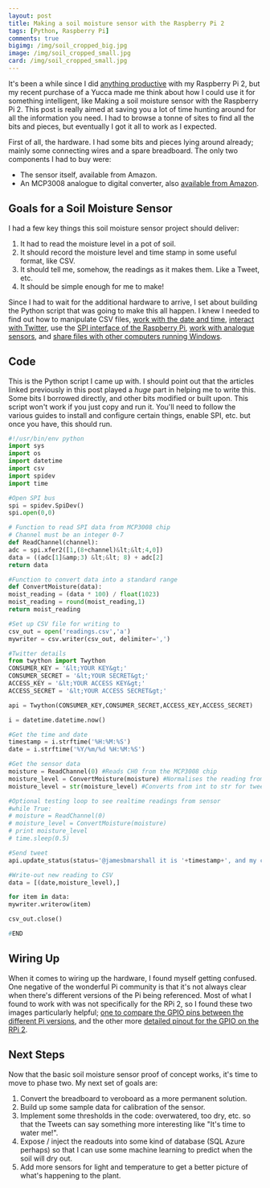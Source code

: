 ```yaml
---
layout: post
title: Making a soil moisture sensor with the Raspberry Pi 2
tags: [Python, Raspberry Pi]
comments: true
bigimg: /img/soil_cropped_big.jpg
image: /img/soil_cropped_small.jpg
card: /img/soil_cropped_small.jpg
---
```


It's been a while since I did <a href="http://www.jamesbmarshall.com/2015/04/python-4-bit-led-counter-on-raspberry-pi-2/">anything productive</a> with my Raspberry Pi 2, but my recent purchase of a Yucca made me think about how I could use it for something intelligent, like Making a soil moisture sensor with the Raspberry Pi 2. This post is really aimed at saving you a lot of time hunting around for all the information you need. I had to browse a tonne of sites to find all the bits and pieces, but eventually I got it all to work as I expected.

First of all, the hardware. I had some bits and pieces lying around already; mainly some connecting wires and a spare breadboard. The only two components I had to buy were:
<ul>
 	<li>The sensor itself, available from Amazon.</li>
 	<li>An MCP3008 analogue to digital converter, also <a href="http://www.amazon.co.uk/gp/product/B00NAY3RB2?psc=1&amp;redirect=true&amp;ref_=oh_aui_detailpage_o01_s00" target="_blank" rel="noopener">available from Amazon</a>.</li>
</ul>
<h2>Goals for a Soil Moisture Sensor</h2>
I had a few key things this soil moisture sensor project should deliver:
<ol>
 	<li>It had to read the moisture level in a pot of soil.</li>
 	<li>It should record the moisture level and time stamp in some useful format, like CSV.</li>
 	<li>It should tell me, somehow, the readings as it makes them. Like a Tweet, etc.</li>
 	<li>It should be simple enough for me to make!</li>
</ol>
Since I had to wait for the additional hardware to arrive, I set about building the Python script that was going to make this all happen. I knew I needed to find out how to manipulate CSV files, <a href="http://www.cyberciti.biz/faq/howto-get-current-date-time-in-python/" target="_blank" rel="noopener">work with the date and time</a>,&nbsp;<a href="http://www.makeuseof.com/tag/how-to-build-a-raspberry-pi-twitter-bot/" target="_blank" rel="noopener">interact with Twitter</a>, use the <a href="https://www.raspberrypi.org/documentation/hardware/raspberrypi/spi/README.md" target="_blank" rel="noopener">SPI interface of the Raspberry Pi</a>, <a href="http://www.raspberrypi-spy.co.uk/2013/10/analogue-sensors-on-the-raspberry-pi-using-an-mcp3008/" target="_blank" rel="noopener">work with analogue sensors</a>, and <a href="http://raspberrypihq.com/how-to-share-a-folder-with-a-windows-computer-from-a-raspberry-pi/" target="_blank" rel="noopener">share files with other computers running Windows</a>.
<h2>Code</h2>
This is the Python script I came up with. I should point out that the articles linked previously in this post played a&nbsp;<em>huge</em> part in helping me to write this. Some bits I borrowed directly, and other bits modified or built upon. This script won't work if you just copy and run it. You'll need to follow the various guides to install and configure certain things, enable SPI, etc. but once you have, this should run.

```python
#!/usr/bin/env python
import sys
import os
import datetime
import csv
import spidev
import time

#Open SPI bus
spi = spidev.SpiDev()
spi.open(0,0)

# Function to read SPI data from MCP3008 chip
# Channel must be an integer 0-7
def ReadChannel(channel):
adc = spi.xfer2([1,(8+channel)&lt;&lt;4,0])
data = ((adc[1]&amp;3) &lt;&lt; 8) + adc[2]
return data

#Function to convert data into a standard range
def ConvertMoisture(data):
moist_reading = (data * 100) / float(1023)
moist_reading = round(moist_reading,1)
return moist_reading

#Set up CSV file for writing to
csv_out = open('readings.csv','a')
mywriter = csv.writer(csv_out, delimiter=',')

#Twitter details
from twython import Twython
CONSUMER_KEY = '&lt;YOUR KEY&gt;'
CONSUMER_SECRET = '&lt;YOUR SECRET&gt;'
ACCESS_KEY = '&lt;YOUR ACCESS KEY&gt;'
ACCESS_SECRET = '&lt;YOUR ACCESS SECRET&gt;'

api = Twython(CONSUMER_KEY,CONSUMER_SECRET,ACCESS_KEY,ACCESS_SECRET)

i = datetime.datetime.now()

#Get the time and date
timestamp = i.strftime('%H:%M:%S')
date = i.strftime('%Y/%m/%d %H:%M:%S')

#Get the sensor data
moisture = ReadChannel(0) #Reads CH0 from the MCP3008 chip
moisture_level = ConvertMoisture(moisture) #Normalises the reading from 0-1023 to 0-100
moisture_level = str(moisture_level) #Converts from int to str for tweet.

#Optional testing loop to see realtime readings from sensor
#while True:
# moisture = ReadChannel(0)
# moisture_level = ConvertMoisture(moisture)
# print moisture_level
# time.sleep(0.5)

#Send tweet
api.update_status(status='@jamesbmarshall it is '+timestamp+', and my current moisture level is '+moisture_level+'.')

#Write-out new reading to CSV
data = [(date,moisture_level),]

for item in data:
mywriter.writerow(item)

csv_out.close()

#END
```

<h2>Wiring Up</h2>
When it comes to wiring up the hardware, I found myself getting confused. One negative of the wonderful Pi community is that it's not always clear when there's different versions of the Pi being referenced. Most of what I found to work with was not specifically for the RPi 2, so I found these two images particularly helpful; <a href="http://raspi.tv/wp-content/uploads/2014/07/Raspberry-Pi-GPIO-pinouts.png" target="_blank" rel="noopener">one to compare the GPIO pins between the different Pi versions</a>, and the other more <a href="https://www.element14.com/community/servlet/JiveServlet/previewBody/73950-102-4-309126/GPIO_Pi2.png" target="_blank" rel="noopener">detailed pinout for the GPIO on the RPi 2</a>.
<h2>Next Steps</h2>
Now that the basic soil moisture sensor proof of concept works, it's time to move to phase two. My next set of goals are:
<ol>
 	<li>Convert the breadboard to veroboard as a more permanent solution.</li>
 	<li>Build up some sample data for calibration of the sensor.</li>
 	<li>Implement some thresholds in the code: overwatered, too dry, etc. so that the Tweets can say something more interesting like "It's time to water me!".</li>
 	<li>Expose / inject the readouts into some kind of database (SQL Azure perhaps) so that I can use some machine learning to predict when the soil will dry out.</li>
 	<li>Add more sensors for light and temperature to get a better picture of what's happening to the plant.</li>
</ol>
&nbsp;
